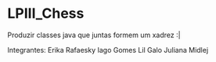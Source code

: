 # LPIII_Chess
Produzir classes java que juntas formem um xadrez :|

  Integrantes:
      Erika Rafaesky
      Iago Gomes
      Lil Galo
      Juliana Midlej    
